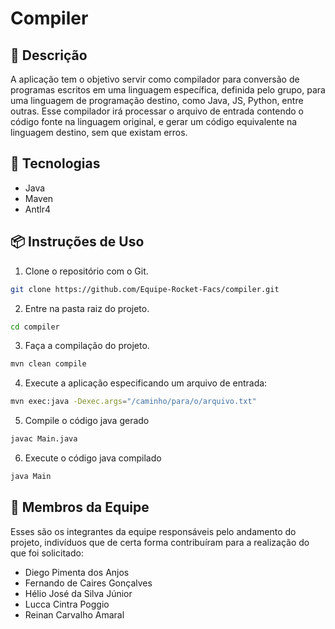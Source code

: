 # Compiler

## 📜 Descrição

A aplicação tem o objetivo servir como compilador para conversão de programas escritos em uma linguagem específica, definida pelo grupo, para
uma linguagem de programação destino, como Java, JS, Python, entre outras. Esse compilador irá processar o arquivo de entrada contendo o código
fonte na linguagem original, e gerar um código equivalente na linguagem destino, sem que existam erros.

## 🚀 Tecnologias

- Java
- Maven
- Antlr4

## 📦 Instruções de Uso

1. Clone o repositório com o Git.
```bash
git clone https://github.com/Equipe-Rocket-Facs/compiler.git
```

2. Entre na pasta raiz do projeto.
```bash
cd compiler
```

3. Faça a compilação do projeto.
```bash
mvn clean compile
```

4. Execute a aplicação especificando um arquivo de entrada:
```bash
mvn exec:java -Dexec.args="/caminho/para/o/arquivo.txt"
```

5. Compile o código java gerado
```bash
javac Main.java
```

6. Execute o código java compilado
```bash
java Main
```

## 👥 Membros da Equipe

Esses são os integrantes da equipe responsáveis pelo andamento do projeto, indivíduos que de certa forma contribuíram para a realização do que foi solicitado:

- Diego Pimenta dos Anjos
- Fernando de Caires Gonçalves
- Hélio José da Silva Júnior
- Lucca Cintra Poggio
- Reinan Carvalho Amaral
